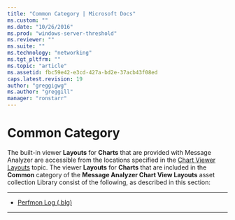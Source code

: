 ```yaml
---
title: "Common Category | Microsoft Docs"
ms.custom: ""
ms.date: "10/26/2016"
ms.prod: "windows-server-threshold"
ms.reviewer: ""
ms.suite: ""
ms.technology: "networking"
ms.tgt_pltfrm: ""
ms.topic: "article"
ms.assetid: fbc59e42-e3cd-427a-bd2e-37acb43f08ed
caps.latest.revision: 19
author: "greggigwg"
ms.author: "greggill"
manager: "ronstarr"
---
```


# Common Category

The built-in viewer **Layouts** for **Charts** that are provided with Message Analyzer are accessible from the locations specified in the [Chart Viewer Layouts](chart-viewer-layouts.md) topic. The viewer **Layouts** for **Charts** that are included in the **Common** category of the **Message Analyzer Chart View Layouts** asset collection Library consist of the following, as described in this section:  
  
---  
  
- [Perfmon Log (.blg)](perfmon-log-blg.md)   

---